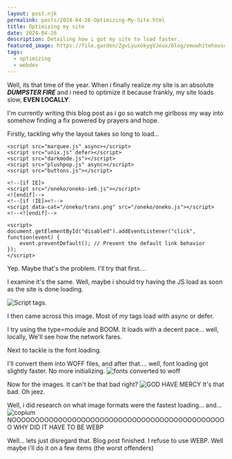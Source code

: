 ```yaml
---
layout: post.njk
permalink: posts/2024-04-26-Optimizing-My-Site.html
title: Optimizing my site
date: 2024-04-26
description: Detailing how i got my site to load faster.
featured_image: https://file.garden/ZgvLyuxekygVJeux/blog/emuwhitehouse.webp
tags:
  - optimizing
  - webdev
---
```

Well, its that time of the year. When i finally realize my site is an absolute ***DUMPSTER FIRE*** and i need to optimize it because frankly, my site loads slow, **EVEN LOCALLY**.

I'm currently writing this blog post as i go so watch me girlboss my way into somehow finding a fix powered by prayers and hope.

Firstly, tackling why the layout takes so long to load...


    <script src="marquee.js" async></script>
    <script src="unix.js" defer></script>
    <script src="darkmode.js"></script>
    <script src="plushpop.js" async></script>
    <script src="buttons.js"></script>

    <!--[if IE]>
    <script src="/oneko/oneko-ie6.js"></script>
    <![endif]-->
    <!--[if !IE]><!-->
    <script data-cat="/oneko/trans.png" src="/oneko/oneko.js"></script>
    <!--<![endif]-->

    <script>
    document.getElementById("disabled").addEventListener("click", function(event) {
        event.preventDefault(); // Prevent the default link behavior
    });
    </script>
    
Yep. Maybe that's the problem. I'll try that first....

I examine it's the same. Well, maybe i should try having the JS load as soon as the site is done loading.

![Script tags.](https://i.stack.imgur.com/FcAKu.png)

I then came across this image. Most of my tags load with async or defer. 

I try using the type=module and BOOM. It loads with a decent pace... well, locally, We'll see how the network fares.

Next to tackle is the font loading.

I'll convert them into WOFF files, and after that.... well, font loading got slightly faster. No more initializing.
![fonts converted to woff](https://file.garden/ZgvLyuxekygVJeux/blog/fonts.png)

Now for the images. It can't be that bad right?
![GOD HAVE MERCY](https://file.garden/ZgvLyuxekygVJeux/blog/ohgod.png)
It's that bad. Oh jeez.

Well, i did research on what image formats were the fastest loading... and...
![copium](https://file.garden/ZgvLyuxekygVJeux/blog/webp.png)
NOOOOOOOOOOOOOOOOOOOOOOOOOOOOOOOOOOOOOOOOOOOOOOO
WHY DID IT HAVE TO BE WEBP

Well... lets just disregard that.
Blog post finished. I refuse to use WEBP.
Well maybe i'll do it on a few items (the worst offenders)